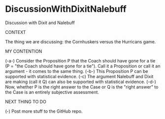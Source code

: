 # DiscussionWithDixitNalebuff

Discussion with Dixit and Nalebuff

CONTEXT

The thing we are discussing: the Cornhuskers versus the Hurricans game.

MY CONTENTION

(-a-) Consider the Proposition P that the Coach should have gone for a tie (P = "the Coach should have gone for a tie"). Call it a Proposition or call it an argument - it comes to the same thing.
(-b-) This Proposition P can be supported with statistical evidence.
(-c) The argument Nalebuff and Dixit are making (call it Q) can also be supported with statistical evidence. 
(-d-) Now, whether P is the right answer to the Case or Q is the "right answer" to the Case is an entirely subjective assessment.

NEXT THING TO DO

(-) Post more stuff to the GitHub repo.
